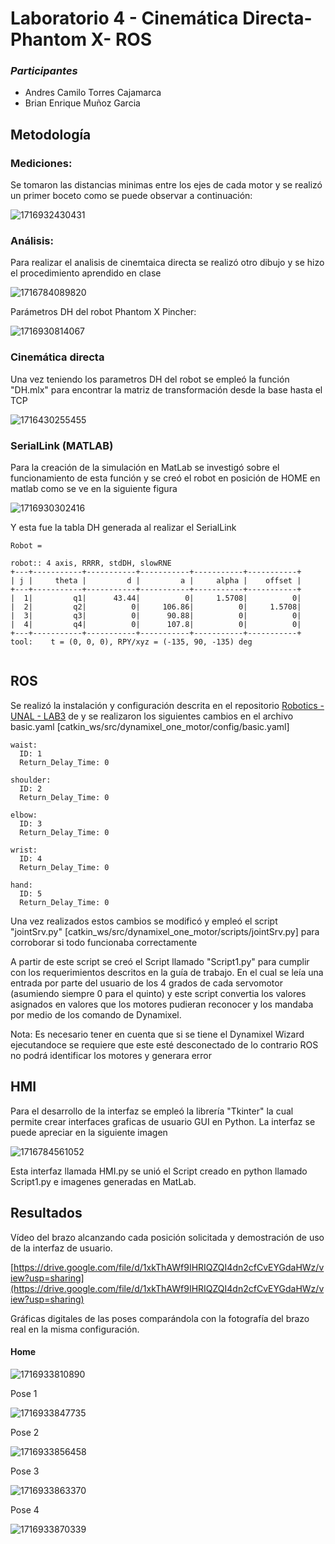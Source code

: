 # Laboratorio 4 - Cinemática Directa- Phantom X- ROS

### ***Participantes***

* Andres Camilo Torres Cajamarca
* Brian Enrique Muñoz Garcia

## Metodología

### Mediciones:

Se tomaron las distancias minimas entre los ejes de cada motor y se realizó un primer boceto como se puede observar a continuación:

![1716932430431](image/README/1716932430431.png)

### Análisis:

Para realizar el analisis de cinemtaica directa se realizó otro dibujo y se hizo el procedimiento aprendido en clase

![1716784089820](image/README/1716784089820.png)

Parámetros DH del robot Phantom X Pincher:

![1716930814067](image/README/1716930814067.png)

### Cinemática directa

Una vez teniendo los parametros DH del robot se empleó la función "DH.mlx" para encontrar la matriz de transformación desde la base hasta el TCP

![1716430255455](image/README/1716430255455.png)

### SerialLink (MATLAB)

Para la creación de la simulación en MatLab se investigó sobre el funcionamiento de esta función y se creó el robot en posición de HOME en matlab como se ve en la siguiente figura

![1716930302416](image/README/1716930302416.png)

Y esta fue la tabla DH generada al realizar el SerialLink

```
Robot = 
 
robot:: 4 axis, RRRR, stdDH, slowRNE                       
+---+-----------+-----------+-----------+-----------+-----------+
| j |     theta |         d |         a |     alpha |    offset |
+---+-----------+-----------+-----------+-----------+-----------+
|  1|         q1|      43.44|          0|     1.5708|          0|
|  2|         q2|          0|     106.86|          0|     1.5708|
|  3|         q3|          0|      90.88|          0|          0|
|  4|         q4|          0|      107.8|          0|          0|
+---+-----------+-----------+-----------+-----------+-----------+
tool:    t = (0, 0, 0), RPY/xyz = (-135, 90, -135) deg     
 
```

## ROS

Se realizó la instalación y configuración descrita en el repositorio [Robotics - UNAL - LAB3](https://github.com/fegonzalez7/rob_unal_clase3) de  y se realizaron los siguientes cambios en el archivo basic.yaml [catkin_ws/src/dynamixel_one_motor/config/basic.yaml]

```
waist:
  ID: 1
  Return_Delay_Time: 0

shoulder:
  ID: 2
  Return_Delay_Time: 0
  
elbow:
  ID: 3
  Return_Delay_Time: 0

wrist:
  ID: 4
  Return_Delay_Time: 0

hand:
  ID: 5
  Return_Delay_Time: 0
```

Una vez realizados estos cambios se modificó y empleó el script "jointSrv.py" [catkin_ws/src/dynamixel_one_motor/scripts/jointSrv.py] para corroborar si todo funcionaba correctamente

A partir de este script se creó el Script llamado "Script1.py" para cumplir con los requerimientos descritos en la guía de trabajo. En el cual se leía una entrada por parte del usuario de los 4 grados de cada servomotor (asumiendo siempre 0 para el quinto) y este script convertia los valores asignados en valores que los motores pudieran reconocer y los mandaba por medio de los comando de Dynamixel.

Nota: Es necesario tener en cuenta que si se tiene el Dynamixel Wizard ejecutandoce se requiere que este esté desconectado de lo contrario ROS no podrá identificar los motores y generara error

## HMI

Para el desarrollo de la interfaz se empleó la librería "Tkinter" la cual permite crear interfaces graficas de usuario GUI en Python. La interfaz se puede apreciar en la siguiente imagen

![1716784561052](image/README/1716784561052.png)

Esta interfaz llamada HMI.py se unió el Script creado en python llamado Script1.py e imagenes generadas en MatLab.

## Resultados

Vídeo del brazo alcanzando cada posición solicitada y demostración de uso de la interfaz de usuario.

[https://drive.google.com/file/d/1xkThAWf9IHRIQZQI4dn2cfCvEYGdaHWz/view?usp=sharing](https://drive.google.com/file/d/1xkThAWf9IHRIQZQI4dn2cfCvEYGdaHWz/view?usp=sharing)

Gráficas digitales de las poses comparándola con la fotografía del brazo real en la misma configuración.

#### Home

![1716933810890](image/README/1716933810890.png)

Pose 1

![1716933847735](image/README/1716933847735.png)

Pose 2

![1716933856458](image/README/1716933856458.png)

Pose 3

![1716933863370](image/README/1716933863370.png)

Pose 4

![1716933870339](image/README/1716933870339.png)
